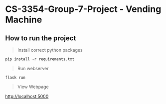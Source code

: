 # CS-3354-Group-7-Project - Vending Machine

## How to run the project

> Install correct python packages
```
pip install -r requirements.txt
```

> Run webserver
```
flask run
```

> View Webpage

[http://localhost:5000](http://localhost:5000)